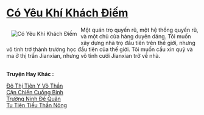<a href="https://truyentiki.com/co-yeu-khi-khach-diem.31746/" title="Có Yêu Khí Khách Điếm"><h1>Có Yêu Khí Khách Điếm</h1></a><div style="display:table"><img align="right" style="float: left; padding: 10px;" src="https://truyentiki.com/a/img/str/src/31746.jpg" alt="Có Yêu Khí Khách Điếm">Một quán trọ quyến rũ, một hệ thống quyến rũ, và một chủ cửa hàng duyên dáng. Tôi muốn xây dựng nhà trọ đầu tiên trên thế giới, nhưng vô tình trở thành trường học đầu tiên của thế giới. Tôi muốn cầu xin quỷ và ma ở thị trấn Jianxian, nhưng vô tình cưới Jianxian trở về nhà.</div><p><br><b>Truyện Hay Khác :</b></p><a href="https://truyentiki.com/do-thi-tien-y-vo-than.31745/" alt="Đô Thị Tiên Y Võ Thần">Đô Thị Tiên Y Võ Thần</a><br/><a href="https://github.com/nownovels/top500/tree/master/truyenhay/33643/" alt="Cận Chiến Cuồng Binh">Cận Chiến Cuồng Binh</a><br/><a href="https://wikitruyen.wordpress.com/2020/06/23/truong-ninh-de-quan/" alt="Trường Ninh Đế Quân">Trường Ninh Đế Quân</a><br/><a href="https://github.com/nownovels/topcv/tree/master/truyenhay/31563/README.md" alt="Tu Tiên Tiểu Thần Nông">Tu Tiên Tiểu Thần Nông</a><br/>